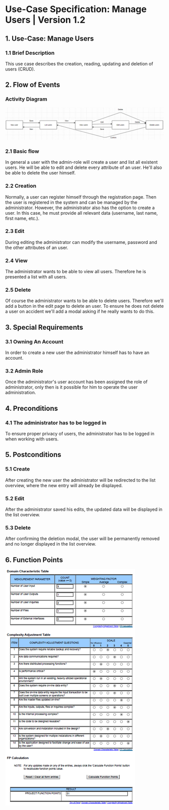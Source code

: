 # Use-Case Specification: Manage Users | Version 1.2
## 1. Use-Case: Manage Users
### 1.1 Brief Description
This use case describes the creation, reading, updating and deletion of users (CRUD).

## 2. Flow of Events
### Activity Diagram
![add](img/AC_ManageUsers.PNG)

### 2.1 Basic flow
In general a user with the admin-role will create a user and list all existent users. He will be able to edit and delete every attribute of an user.
He'll also be able to delete the user himself.

### 2.2 Creation
Normally, a user can register himself through the registration page. Then the user is registered in the system and can be managed by the administrator.
However, the administrator also has the option to create a user. In this case, he must provide all relevant data (username, last name, first name, etc.).

### 2.3 Edit
During editing the administrator can modify the username, password and the other attributes of an user.

### 2.4 View
The administrator wants to be able to view all users. Therefore he is presented a list with all users.

### 2.5 Delete
Of course the administrator wants to be able to delete users. Therefore we'll add a button in the edit page to delete an user. To ensure he does not delete a user on accident we'll add a modal asking if he really wants to do this.

## 3. Special Requirements
### 3.1 Owning An Account
In order to create a new user the administrator himself has to have an account.

### 3.2 Admin Role
Once the administrator's user account has been assigned the role of administrator, only then is it possible for him to operate the user administration.

## 4. Preconditions
### 4.1 The administrator has to be logged in
To ensure proper privacy of users, the administrator has to be logged in when working with users.

## 5. Postconditions
### 5.1 Create
After creating the new user the administrator will be redirected to the list overview, where the new entry will already be displayed.

### 5.2 Edit
After the administrator saved his edits, the updated data will be displayed in the list overview.

### 5.3 Delete
After confirming the deletion modal, the user will be permanently removed and no longer displayed in the list overview.

## 6. Function Points

![add](img/FP_ManageUsers.PNG)
